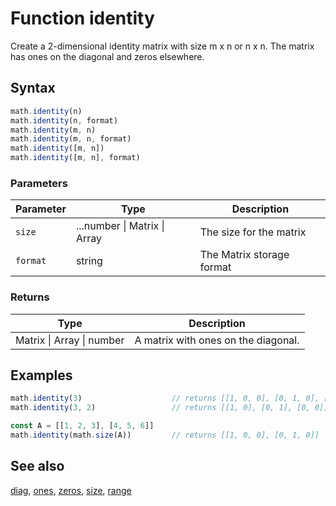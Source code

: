 <!-- Note: This file is automatically generated from source code comments. Changes made in this file will be overridden. -->

# Function identity

Create a 2-dimensional identity matrix with size m x n or n x n.
The matrix has ones on the diagonal and zeros elsewhere.


## Syntax

```js
math.identity(n)
math.identity(n, format)
math.identity(m, n)
math.identity(m, n, format)
math.identity([m, n])
math.identity([m, n], format)
```

### Parameters

Parameter | Type | Description
--------- | ---- | -----------
`size` | ...number &#124; Matrix &#124; Array | The size for the matrix
`format` | string | The Matrix storage format

### Returns

Type | Description
---- | -----------
Matrix &#124; Array &#124; number | A matrix with ones on the diagonal.


## Examples

```js
math.identity(3)                    // returns [[1, 0, 0], [0, 1, 0], [0, 0, 1]]
math.identity(3, 2)                 // returns [[1, 0], [0, 1], [0, 0]]

const A = [[1, 2, 3], [4, 5, 6]]
math.identity(math.size(A))         // returns [[1, 0, 0], [0, 1, 0]]
```


## See also

[diag](diag.md),
[ones](ones.md),
[zeros](zeros.md),
[size](size.md),
[range](range.md)
